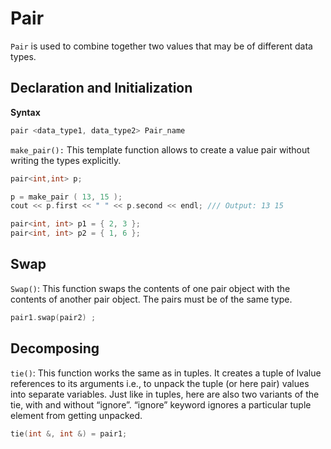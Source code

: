 # Pair
`Pair` is used to combine together two values that may be of different data types.

## Declaration and Initialization

**Syntax**

```c
pair <data_type1, data_type2> Pair_name
```

`make_pair():` This template function allows to create a value pair without writing the types explicitly. 

```c++
pair<int,int> p;

p = make_pair ( 13, 15 );
cout << p.first << " " << p.second << endl; /// Output: 13 15

pair<int, int> p1 = { 2, 3 };
pair<int, int> p2 = { 1, 6 };
```

## Swap
`Swap()`: This function swaps the contents of one pair object with the contents of another pair object. The pairs must be of the same type.

```c++
pair1.swap(pair2) ;
```

## Decomposing
`tie()`: This function works the same as in tuples. It creates a tuple of lvalue references to its arguments i.e., to unpack the tuple (or here pair) values into separate variables. Just like in tuples, here are also two variants of the tie, with and without “ignore”. “ignore” keyword ignores a particular tuple element from getting unpacked. 
```c++
tie(int &, int &) = pair1; 
```

